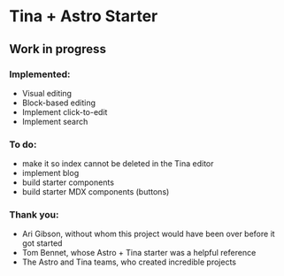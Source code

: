 # Tina + Astro Starter
## Work in progress

### Implemented:
- Visual editing
- Block-based editing
- Implement click-to-edit
- Implement search

### To do:
- make it so index cannot be deleted in the Tina editor
- implement blog
- build starter components
- build starter MDX components (buttons)

### Thank you:
- Ari Gibson, without whom this project would have been over before it got started
- Tom Bennet, whose Astro + Tina starter was a helpful reference
- The Astro and Tina teams, who created incredible projects
